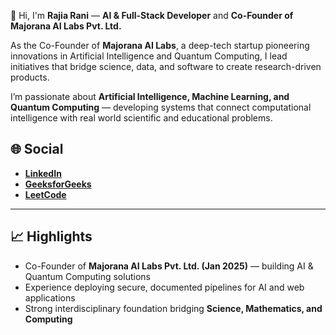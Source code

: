 👋 Hi, I'm <b>Rajia Rani</b> — <b>AI & Full-Stack Developer</b> and <b>Co-Founder of Majorana AI Labs Pvt. Ltd.</b>  
<p>
  As the Co-Founder of <b>Majorana AI Labs</b>, a deep-tech startup pioneering innovations in Artificial Intelligence and Quantum Computing, I lead initiatives that bridge science, data, and software to create research-driven products.  
</p>

<p>
  I’m passionate about <b>Artificial Intelligence, Machine Learning, and Quantum Computing</b> — developing systems that connect computational intelligence with real world scientific and educational problems.  
</p>

</ul>
<h2>🌐 Social</h2>
<ul>
  <li><a href="https://www.linkedin.com/in/rajia-rani-935b71187/"><b>LinkedIn</b></a></li>
  <li><a href="https://www.geeksforgeeks.org/user/rajiaracwmt/"><b>GeeksforGeeks</b></a></li>
  <li><a href="https://leetcode.com/progress/"><b>LeetCode</b></a></li>
</ul>

---

## 📈 Highlights
- Co-Founder of **Majorana AI Labs Pvt. Ltd. (Jan 2025)** — building AI & Quantum Computing solutions  
- Experience deploying secure, documented pipelines for AI and web applications  
- Strong interdisciplinary foundation bridging **Science, Mathematics, and Computing**


<!---
RajiaRani/RajiaRani is a ✨ special ✨ repository because its `README.md` appears on your GitHub profile.
You can click the Preview link to take a look at your changes.
--->
